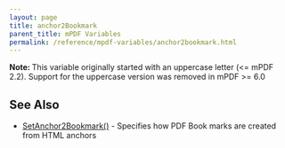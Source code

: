 ```yaml
---
layout: page
title: anchor2Bookmark
parent_title: mPDF Variables
permalink: /reference/mpdf-variables/anchor2bookmark.html
---
```


<div id="bpmbook" class="bpmbook" style="direction:ltr;">
<div class="topic_user_field">
<div id="U0">

<div class="alert alert-info" role="alert"><b>Note: </b>This variable originally started with an uppercase letter (&lt;= mPDF 2.2). Support for the uppercase version was removed in mPDF &gt;= 6.0</div>
<h2>See Also</h2>
<ul>
<li class="manual_boxlist"><a href="/reference/mpdf-functions/setanchor2bookmark.html">SetAnchor2Bookmark()</a> - Specifies how PDF Book marks are created from HTML anchors</li>
</ul>
</div>
</div>

